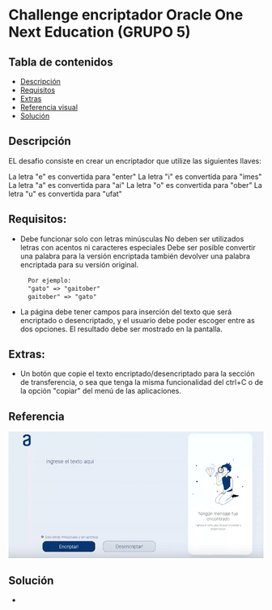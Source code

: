 # Challenge encriptador Oracle One Next Education (GRUPO 5)

## Tabla de contenidos

- [Descripción](#Descripcion)
- [Requisitos](#Requisitios)
- [Extras](#Extras)
- [Referencia visual](#Referencia)
- [Solución](#Solucion)


## Descripción

EL desafio consiste en crear un encriptador que utilize las siguientes llaves:

La letra "e" es convertida para "enter"
La letra "i" es convertida para "imes"
La letra "a" es convertida para "ai"
La letra "o" es convertida para "ober"
La letra "u" es convertida para "ufat"



## Requisitos:

- Debe funcionar solo con letras minúsculas
No deben ser utilizados letras con acentos ni caracteres especiales
Debe ser posible convertir una palabra para la versión encriptada también devolver una palabra encriptada para su versión original.

        Por ejemplo:
        "gato" => "gaitober"
        gaitober" => "gato"

- La página debe tener campos para
inserción del texto que será encriptado o desencriptado, y el usuario debe poder escoger entre as dos opciones.
El resultado debe ser mostrado en la pantalla.

## Extras:

- Un botón que copie el texto encriptado/desencriptado para la sección de transferencia, o sea que tenga la misma funcionalidad del ctrl+C o de la opción "copiar" del menú de las aplicaciones.

## Referencia

![Ecriptador](./encriptador.png)





## Solución
-


